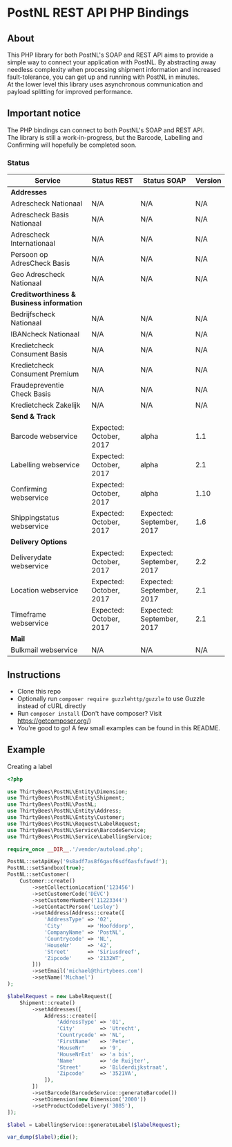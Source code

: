 # PostNL REST API PHP Bindings

## About
This PHP library for both PostNL's SOAP and REST API aims to provide a simple way to connect your 
application with PostNL. By abstracting away needless complexity when processing shipment 
information and increased fault-tolerance, you can get up and running with PostNL in minutes.  
At the lower level this library uses asynchronous communication and payload splitting for 
improved performance.

## Important notice
The PHP bindings can connect to both PostNL's SOAP and REST API.  
The library is still a work-in-progress, but the Barcode, Labelling and Confirming will 
hopefully be completed soon.

### Status
| Service                                     | Status REST              | Status SOAP               | Version |
| ------------------------------------------- | ------------------------ | -----------------         | ------- |
| **Addresses**                               |                          |                           |         |
| Adrescheck Nationaal                        | N/A                      | N/A                       | N/A     |
| Adrescheck Basis Nationaal                  | N/A                      | N/A                       | N/A     |
| Adrescheck Internationaal                   | N/A                      | N/A                       | N/A     |
| Persoon op AdresCheck Basis                 | N/A                      | N/A                       | N/A     |
| Geo Adrescheck Nationaal                    | N/A                      | N/A                       | N/A     |
| **Creditworthiness & Business information** |                          |                           |         |
| Bedrijfscheck Nationaal                     | N/A                      | N/A                       | N/A     |
| IBANcheck Nationaal                         | N/A                      | N/A                       | N/A     |
| Kredietcheck Consument Basis                | N/A                      | N/A                       | N/A     |
| Kredietcheck Consument Premium              | N/A                      | N/A                       | N/A     |
| Fraudepreventie Check Basis                 | N/A                      | N/A                       | N/A     |
| Kredietcheck Zakelijk                       | N/A                      | N/A                       | N/A     |
| **Send & Track**                            |                          |                           |         |
| Barcode webservice                          | Expected: October, 2017  | alpha                     | 1.1     |
| Labelling webservice                        | Expected: October, 2017  | alpha                     | 2.1     |
| Confirming webservice                       | Expected: October, 2017  | alpha                     | 1.10    |
| Shippingstatus webservice                   | Expected: October, 2017  | Expected: September, 2017 | 1.6     |
| **Delivery Options**                        |                          |                           |         |
| Deliverydate webservice                     | Expected: October, 2017  | Expected: September, 2017 | 2.2     |
| Location webservice                         | Expected: October, 2017  | Expected: September, 2017 | 2.1     |
| Timeframe webservice                        | Expected: October, 2017  | Expected: September, 2017 | 2.1     |
| **Mail**                                    |                          |                           |         |
| Bulkmail webservice                         | N/A                      | N/A                       | N/A     |

## Instructions
- Clone this repo
- Optionally run `composer require guzzlehttp/guzzle` to use Guzzle instead of cURL directly
- Run `composer install` (Don't have composer? Visit https://getcomposer.org/)
- You're good to go! A few small examples can be found in this README.

## Example
Creating a label

```php
<?php

use ThirtyBees\PostNL\Entity\Dimension;
use ThirtyBees\PostNL\Entity\Shipment;
use ThirtyBees\PostNL\PostNL;
use ThirtyBees\PostNL\Entity\Address;
use ThirtyBees\PostNL\Entity\Customer;
use ThirtyBees\PostNL\Request\LabelRequest;
use ThirtyBees\PostNL\Service\BarcodeService;
use ThirtyBees\PostNL\Service\LabellingService;

require_once __DIR__.'/vendor/autoload.php';

PostNL::setApiKey('9s8adf7as8f6gasf6sdf6asfsfaw4f');
PostNL::setSandbox(true);
PostNL::setCustomer(
    Customer::create()
        ->setCollectionLocation('123456')
        ->setCustomerCode('DEVC')
        ->setCustomerNumber('11223344')
        ->setContactPerson('Lesley')
        ->setAddress(Address::create([
            'AddressType' => '02',
            'City'        => 'Hoofddorp',
            'CompanyName' => 'PostNL',
            'Countrycode' => 'NL',
            'HouseNr'     => '42',
            'Street'      => 'Siriusdreef',
            'Zipcode'     => '2132WT',
        ]))
        ->setEmail('michael@thirtybees.com')
        ->setName('Michael')
);

$labelRequest = new LabelRequest([
    Shipment::create()
        ->setAddresses([
            Address::create([
                'AddressType' => '01',
                'City'        => 'Utrecht',
                'Countrycode' => 'NL',
                'FirstName'   => 'Peter',
                'HouseNr'     => '9',
                'HouseNrExt'  => 'a bis',
                'Name'        => 'de Ruijter',
                'Street'      => 'Bilderdijkstraat',
                'Zipcode'     => '3521VA',
            ]),
        ])
        ->setBarcode(BarcodeService::generateBarcode())
        ->setDimension(new Dimension('2000'))
        ->setProductCodeDelivery('3085'),
]);

$label = LabellingService::generateLabel($labelRequest);

var_dump($label);die();
```
